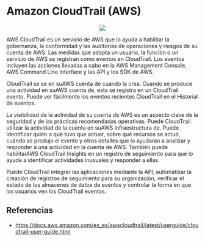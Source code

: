 # Amazon CloudTrail (AWS)

<p align="center">
  <img src="https://github.com/dimasx010/knowledge/assets/105082657/28fd8de0-dc3c-4970-a136-aee96fe498a4">
</p>

AWS CloudTrail es un servicio de AWS que lo ayuda a habilitar la gobernanza, la conformidad y las auditorías de operaciones y riesgos de su cuenta de AWS. Las medidas que adopta un usuario, la función o un servicio de AWS se registran como eventos en CloudTrail. Los eventos incluyen las acciones llevadas a cabo en la AWS Management Console, AWS Command Line Interface y las API y los SDK de AWS.

CloudTrail se se en suAWS cuenta de cuando la crea. Cuando se produce una actividad en suAWS cuenta de, esta se registra en un CloudTrail evento. Puede ver fácilmente los eventos recientes CloudTrail en el Historial de eventos. 

La visibilidad de la actividad de su cuenta de AWS es un aspecto clave de la seguridad y de las prácticas recomendadas operativas. Puede CloudTrail utilizar la actividad de la cuenta en suAWS infraestructura de. Puede identificar quién o qué tuvo que actuar, sobre qué recursos se actuó, cuándo se produjo el evento y otros detalles que lo ayudarán a analizar y responder a una actividad en la cuenta de AWS. También puede habilitarAWS CloudTrail Insights en un registro de seguimiento para que lo ayude a identificar actividades inusuales y responder a ellas.

Puede CloudTrail integrar las aplicaciones mediante la API, automatizar la creación de registros de seguimiento para su organización, verificar el estado de los almacenes de datos de eventos y controlar la forma en que los usuarios ven los CloudTrail eventos.

## Referencias
- https://docs.aws.amazon.com/es_es/awscloudtrail/latest/userguide/cloudtrail-user-guide.html